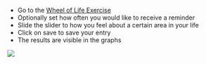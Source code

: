 - Go to the [Wheel of Life Exercise](https://strivejournal.com/exercise/wheel-of-life)
- Optionally set how often you would like to receive a reminder
- Slide the slider to how you feel about a certain area in your life
- Click on save to save your entry
- The results are visible in the graphs

<img src="/gif/wheeloflife.gif" className="gif"/>